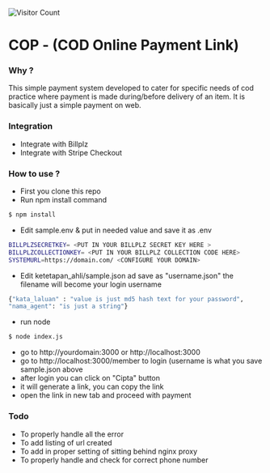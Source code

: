 ![Visitor Count](https://profile-counter.glitch.me/maelzx/count.svg)

# COP - (COD Online Payment Link)

### Why ?
This simple payment system developed to cater for specific needs of cod practice where payment is made during/before delivery of an item. It is basically just a simple payment on web.

### Integration
* Integrate with Billplz
* Integrate with Stripe Checkout

### How to use ?
* First you clone this repo
* Run npm install command
```sh
$ npm install
```
* Edit sample.env & put in needed value and save it as .env
```sh
BILLPLZSECRETKEY= <PUT IN YOUR BILLPLZ SECRET KEY HERE >
BILLPLZCOLLECTIONKEY= <PUT IN YOUR BILLPLZ COLLECTION CODE HERE>
SYSTEMURL=https://domain.com/ <CONFIGURE YOUR DOMAIN>
```
* Edit ketetapan_ahli/sample.json ad save as "username.json" the filename will become your login username
```sh
{"kata_laluan" : "value is just md5 hash text for your password",
"nama_agent": "is just a string"}
```
* run node
```sh
$ node index.js
```
* go to http://yourdomain:3000 or http://localhost:3000
* go to http://localhost:3000/member to login (username is what you save sample.json above
* after login you can click on "Cipta" button
* it will generate a link, you can copy the link
* open the link in new tab and proceed with payment

### Todo
* To properly handle all the error
* To add listing of url created
* To add in proper setting of sitting behind nginx proxy
* To properly handle and check for correct phone number

